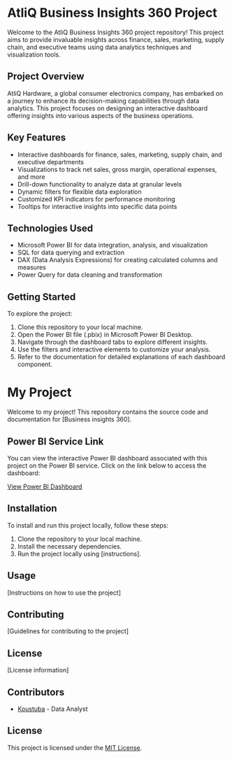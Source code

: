 # AtliQ Business Insights 360 Project

Welcome to the AtliQ Business Insights 360 project repository! This project aims to provide invaluable insights across finance, sales, marketing, supply chain, and executive teams using data analytics techniques and visualization tools.

## Project Overview

AtliQ Hardware, a global consumer electronics company, has embarked on a journey to enhance its decision-making capabilities through data analytics. This project focuses on designing an interactive dashboard offering insights into various aspects of the business operations.

## Key Features

- Interactive dashboards for finance, sales, marketing, supply chain, and executive departments
- Visualizations to track net sales, gross margin, operational expenses, and more
- Drill-down functionality to analyze data at granular levels
- Dynamic filters for flexible data exploration
- Customized KPI indicators for performance monitoring
- Tooltips for interactive insights into specific data points

## Technologies Used

- Microsoft Power BI for data integration, analysis, and visualization
- SQL for data querying and extraction
- DAX (Data Analysis Expressions) for creating calculated columns and measures
- Power Query for data cleaning and transformation

## Getting Started

To explore the project:

1. Clone this repository to your local machine.
2. Open the Power BI file (.pbix) in Microsoft Power BI Desktop.
3. Navigate through the dashboard tabs to explore different insights.
4. Use the filters and interactive elements to customize your analysis.
5. Refer to the documentation for detailed explanations of each dashboard component.

# My Project

Welcome to my project! This repository contains the source code and documentation for [Business insights 360].

## Power BI Service Link

You can view the interactive Power BI dashboard associated with this project on the Power BI service. Click on the link below to access the dashboard:


[View Power BI Dashboard](https://app.powerbi.com/view?r=eyJrIjoiMTJiYWYyNmQtZGYzYy00ZTFjLWI0ZTktMDhhNmU2MjczNzNlIiwidCI6ImM2ZTU0OWIzLTVmNDUtNDAzMi1hYWU5LWQ0MjQ0ZGM1YjJjNCJ9)



## Installation

To install and run this project locally, follow these steps:

1. Clone the repository to your local machine.
2. Install the necessary dependencies.
3. Run the project locally using [instructions].

## Usage

[Instructions on how to use the project]

## Contributing

[Guidelines for contributing to the project]

## License

[License information]


## Contributors

- [Koustuba](https://github.com/koustuba-84) - Data Analyst

## License

This project is licensed under the [MIT License](LICENSE).
